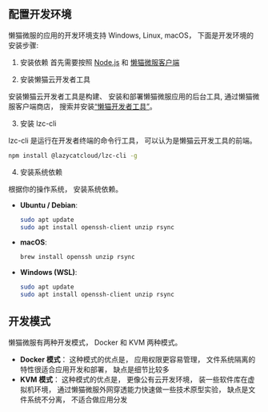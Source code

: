 ## 配置开发环境
懒猫微服的应用的开发环境支持 Windows, Linux, macOS， 下面是开发环境的安装步骤:

1. 安装依赖
首先需要按照 [Node.js](https://nodejs.org/zh-cn) 和 [懒猫微服客户端](https://lazycat.cloud/download)

2. 安装懒猫云开发者工具

安装懒猫云开发者工具是构建、 安装和部署懒猫微服应用的后台工具, 通过懒猫微服客户端商店， 搜索并安装[“懒猫开发者工具”](https://appstore.lazycat.cloud/#/shop/detail/cloud.lazycat.developer.tools)。

3. 安装 lzc-cli

lzc-cli 是运行在开发者终端的命令行工具， 可以认为是懒猫云开发工具的前端。

```bash
npm install @lazycatcloud/lzc-cli -g
```

4. 安装系统依赖

根据你的操作系统， 安装系统依赖。

- **Ubuntu / Debian**:

  ```bash
  sudo apt update
  sudo apt install openssh-client unzip rsync
  ```

- **macOS**:

  ```bash
  brew install openssh unzip rsync
  ```

- **Windows (WSL)**:

  ```bash
  sudo apt update
  sudo apt install openssh-client unzip rsync
  ```

## 开发模式

懒猫微服有两种开发模式， Docker 和 KVM 两种模式。

- **Docker 模式**： 这种模式的优点是， 应用权限更容易管理， 文件系统隔离的特性很适合应用开发和部署， 缺点是细节比较多
- **KVM 模式**： 这种模式的优点是， 更像公有云开发环境， 装一些软件库在虚拟机环境， 通过懒猫微服外网穿透能力快速做一些技术原型实验， 缺点是文件系统不分离， 不适合做应用分发
